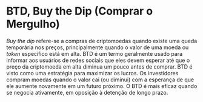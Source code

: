 # BTD, Buy the Dip (Comprar o Mergulho)

_Buy the dip_ refere-se a compras de criptomoedas quando existe uma queda temporária nos preços, principalmente quando o valor de uma moeda ou _token_ específico está em alta. BTD é um termo geralmente usado para informar aos usuários de redes sociais que eles devem esperar até que o preço da criptomoeda em alta diminua um pouco antes de comprar. BTD é visto como uma estratégia para maximizar os lucros. Os investidores compram moedas quando o valor cai (ou diminui) com a esperança de que ele aumente novamente em um futuro próximo. O BTD é mais eficaz quando se negocia ativamente, em oposição à detenção de longo prazo.

